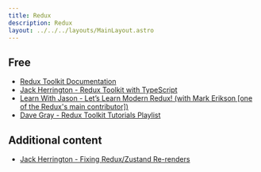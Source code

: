 ```yaml
---
title: Redux
description: Redux
layout: ../../../layouts/MainLayout.astro
---
```


## Free

- [Redux Toolkit Documentation](https://redux-toolkit.js.org/introduction/getting-started)
- [Jack Herrington - Redux Toolkit with TypeScript](https://www.youtube.com/watch?v=eFh2Kr9hfyo)
- [Learn With Jason - Let’s Learn Modern Redux! (with Mark Erikson [one of the Redux's main contributor])](https://www.youtube.com/watch?v=9zySeP5vH9c)
- [Dave Gray - Redux Toolkit Tutorials Playlist](https://www.youtube.com/playlist?list=PL0Zuz27SZ-6M1J5I1w2-uZx36Qp6qhjKo)

## Additional content

- [Jack Herrington - Fixing Redux/Zustand Re-renders](https://www.youtube.com/watch?v=aOt4Hz3ze3Q)
